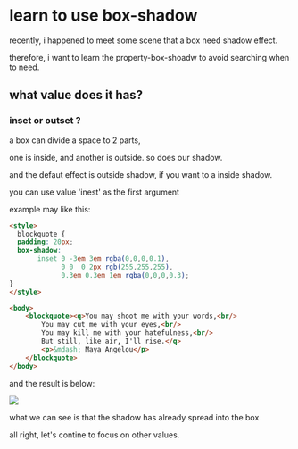# learn to use box-shadow

recently, i happened to meet some scene that a box need shadow effect.        

therefore, i want to learn the property-box-shoadw to avoid searching when to need.       

## what value does it has?       

### inset or outset ?      

a box can divide a space to 2 parts,        

one is inside, and another is outside. so does our shadow.         

and the defaut effect is outside shadow, if you want to a inside shadow.        

you can use value 'inest' as the first argument       

example may like this:     

```html
<style>
  blockquote {
  padding: 20px;
  box-shadow:
       inset 0 -3em 3em rgba(0,0,0,0.1),
             0 0  0 2px rgb(255,255,255),
             0.3em 0.3em 1em rgba(0,0,0,0.3);
}
</style>

<body>
    <blockquote><q>You may shoot me with your words,<br/>
        You may cut me with your eyes,<br/>
        You may kill me with your hatefulness,<br/>
        But still, like air, I'll rise.</q>
        <p>&mdash; Maya Angelou</p>
    </blockquote>
</body>
```      

and the result is below:    

![]('./assets.shadow1.jpg)        

what we can see is that the shadow has already spread into the box        

all right, let's contine to focus on other values.          


###

